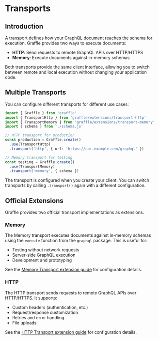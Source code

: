 # Transports

## Introduction

A transport defines how your GraphQL document reaches the schema for execution. Graffle provides two ways to execute documents:

- **HTTP**: Send requests to remote GraphQL APIs over HTTP/HTTPS
- **Memory**: Execute documents against in-memory schemas

Both transports provide the same client interface, allowing you to switch between remote and local execution without changing your application code.

## Multiple Transports

You can configure different transports for different use cases:

```ts
import { Graffle } from 'graffle'
import { TransportHttp } from 'graffle/extensions/transport-http'
import { TransportMemory } from 'graffle/extensions/transport-memory'
import { schema } from './schema.js'

// HTTP transport for production
const production = Graffle.create()
  .use(TransportHttp)
  .transport('http', { url: 'https://api.example.com/graphql' })

// Memory transport for testing
const testing = Graffle.create()
  .use(TransportMemory)
  .transport('memory', { schema })
```

The transport is configured when you create your client. You can switch transports by calling `.transport()` again with a different configuration.

## Official Extensions

Graffle provides two official transport implementations as extensions.

### Memory

The Memory transport executes documents against in-memory schemas using the `execute` function from the `graphql` package. This is useful for:

- Testing without network requests
- Server-side GraphQL execution
- Development and prototyping

See the [Memory Transport extension guide](/extensions/transport-memory.md) for configuration details.

### HTTP

The HTTP transport sends requests to remote GraphQL APIs over HTTP/HTTPS. It supports:

- Custom headers (authentication, etc.)
- Request/response customization
- Retries and error handling
- File uploads

See the [HTTP Transport extension guide](/extensions/transport-http.md) for configuration details.
